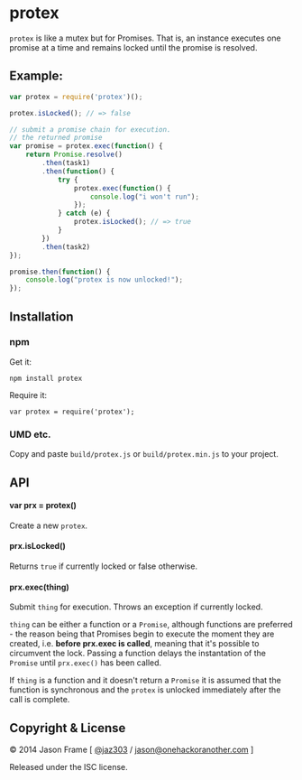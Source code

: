 # protex

`protex` is like a mutex but for Promises. That is, an instance executes one promise at a time and remains locked until the promise is resolved.

## Example:

```javascript
var protex = require('protex')();

protex.isLocked(); // => false

// submit a promise chain for execution.
// the returned promise 
var promise = protex.exec(function() {
	return Promise.resolve()
		.then(task1)
		.then(function() {
			try {
				protex.exec(function() {
					console.log("i won't run");
				});
			} catch (e) {
				protex.isLocked(); // => true
			}
		})
		.then(task2)
});

promise.then(function() {
	console.log("protex is now unlocked!");
});
```

## Installation

### npm

Get it:

	npm install protex

Require it:

	var protex = require('protex');

### UMD etc.

Copy and paste `build/protex.js` or `build/protex.min.js` to your project.

## API

#### var prx = protex()

Create a new `protex`.

#### prx.isLocked()

Returns `true` if currently locked or false otherwise.

#### prx.exec(thing)

Submit `thing` for execution. Throws an exception if currently locked.

`thing` can be either a function or a `Promise`, although functions are preferred - the reason being that Promises begin to execute the moment they are created, i.e. __before prx.exec is called__, meaning that it's possible to circumvent the lock. Passing a function delays the instantation of the `Promise` until `prx.exec()` has been called.

If `thing` is a function and it doesn't return a `Promise` it is assumed that the function is synchronous and the `protex` is unlocked immediately after the call is complete.

## Copyright &amp; License

&copy; 2014 Jason Frame [ [@jaz303](http://twitter.com/jaz303) / [jason@onehackoranother.com](mailto:jason@onehackoranother.com) ]

Released under the ISC license.